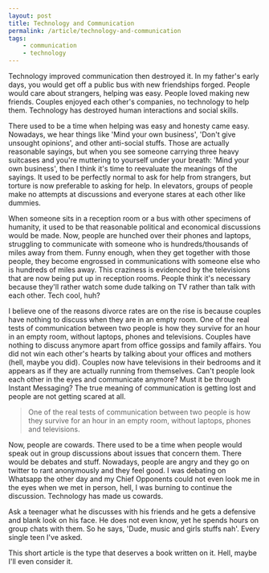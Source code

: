 ```yaml
---
layout: post
title: Technology and Communication
permalink: /article/technology-and-communication
tags:
    - communication
    - technology
---
```


Technology improved communication then destroyed it. In my father's early days, you would get off a public bus with new friendships forged. People would care about strangers, helping was easy. People loved making new friends. Couples enjoyed each other's companies, no technology to help them. Technology has destroyed human interactions and social skills.

There used to be a time when helping was easy and honesty came easy. Nowadays, we hear things like 'Mind your own business', 'Don't give unsought opinions', and other anti-social stuffs. Those are actually reasonable sayings, but when you see someone carrying three heavy suitcases and you're muttering to yourself under your breath: 'Mind your own business', then I think it's time to reevaluate the meanings of the sayings. It used to be perfectly normal to ask for help from strangers, but torture is now preferable to asking for help. In elevators, groups of people make no attempts at discussions and everyone stares at each other like dummies.

When someone sits in a reception room or a bus with other specimens of humanity, it used to be that reasonable political and economical discussions would be made. Now, people are hunched over their phones and laptops, struggling to communicate with someone who is hundreds/thousands of miles away from them. Funny enough, when they get together with those people, they become engrossed in communications with someone else who is hundreds of miles away. This craziness is evidenced by the televisions that are now being put up in reception rooms. People think it's necessary because they'll rather watch some dude talking on TV rather than talk with each other. Tech cool, huh?

I believe one of the reasons divorce rates are on the rise is because couples have nothing to discuss when they are in an empty room. One of the real tests of communication between two people is how they survive for an hour in an empty room, without laptops, phones and televisions. Couples have nothing to discuss anymore apart from office gossips and family affairs. You did not win each other's hearts by talking about your offices and mothers (hell, maybe you did). Couples now have televisions in their bedrooms and it appears as if they are actually running from themselves. Can't people look each other in the eyes and communicate anymore? Must it be through Instant Messaging? The true meaning of communication is getting lost and people are not getting scared at all.

> One of the real tests of communication between two people is how they survive for an hour in an empty room, without laptops, phones and televisions.

Now, people are cowards. There used to be a time when people would speak out in group discussions about issues that concern them. There would be debates and stuff. Nowadays, people are angry and they go on twitter to rant anonymously and they feel good. I was debating on Whatsapp the other day and my Chief Opponents could not even look me in the eyes when we met in person, hell, I was burning to continue the discussion. Technology has made us cowards.

Ask a teenager what he discusses with his friends and he gets a defensive and blank look on his face. He does not even know, yet he spends hours on group chats with them. So he says, 'Dude, music and girls stuffs nah'. Every single teen I've asked.

This short article is the type that deserves a book written on it. Hell, maybe I'll even consider it.

